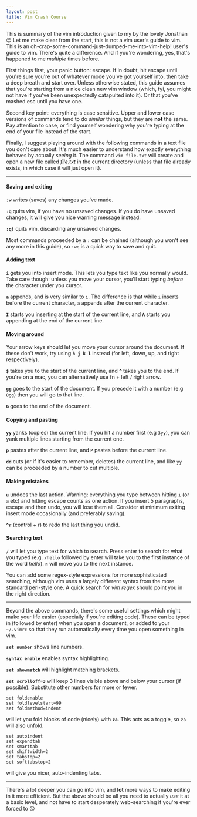 ```yaml
---
layout: post
title: Vim Crash Course
---
```


This is summary of the vim introduction given to my by the lovely Jonathan :blush: Let me make clear from the start, this is not a vim user's guide to vim. This is an oh-crap-some-command-just-dumped-me-into-vim-help! user's guide to vim. There's quite a difference. And if you're wondering, yes, that's happened to me _multiple_ times before.

First things first, your panic button: escape. If in doubt, hit escape until you're sure you're out of whatever mode you've got yourself into, then take a deep breath and start over. Unless otherwise stated, this guide assumes that you're starting from a nice clean new vim window (which, fyi, you might not have if you've been unexpectedly catapulted into it). Or that you've mashed esc until you have one.

Second key point: everything is case sensitive. Upper and lower case versions of commands tend to do _similar_ things, but they are **not** the same. Pay attention to case, or find yourself wondering why you're typing at the end of your file instead of the start.

Finally, I suggest playing around with the following commands in a text file you don't care about. It's much easier to understand how exactly everything behaves by actually _seeing_ it. The command `vim file.txt` will create and open a new file called _file.txt_ in the current directory (unless that file already exists, in which case it will just open it).

---

#### Saving and exiting

**`:w`** writes (saves) any changes you've made.

**`:q`** quits vim, if you have no unsaved changes. If you do have unsaved changes, it will give you nice warning message instead.

**`:q!`** quits vim, discarding any unsaved changes.

Most commands proceeded by a `:` can be chained (although you won't see any more in this guide), so `:wq` is a quick way to save and quit.

#### Adding text

**`i`** gets you into insert mode. This lets you type text like you normally would. Take care though: unless you move your cursor, you'll start typing _before_ the character under you cursor.

**`a`** appends, and is very similar to `i`. The difference is that while `i` inserts before the current character, `a` appends after the current character.

**`I`** starts you inserting at the start of the current line, and **`A`** starts you appending at the end of the current line.

#### Moving around

Your arrow keys should let you move your cursor around the document. If these don't work, try using **`h j k l`** instead (for left, down, up, and right respectively).

**`$`** takes you to the start of the current line, and **`^`** takes you to the end. If you're on a mac, you can alternatively use fn + left / right arrow.

**`gg`** goes to the start of the document. If you precede it with a number (e.g `8gg`) then you will go to that line.

**`G`** goes to the end of the document.

#### Copying and pasting

**`yy`** yanks (copies) the current line. If you hit a number first (e.g `3yy`), you can yank multiple lines starting from the current one.

**`p`** pastes after the current line, and **`P`** pastes before the current line.

**`dd`** cuts (or if it's easier to remember, deletes) the current line, and like `yy` can be proceeded by a number to cut multiple.

#### Making mistakes

**`u`** undoes the last action. Warning: everything you type between hitting `i` (or `a` etc) and hitting escape counts as one action. If you insert 5 paragraphs, escape and then undo, you will lose them all. Consider at minimum exiting insert mode occasionally (and preferably saving).

**`^r`** (control + r) to redo the last thing you undid.

#### Searching text

**`/`** will let you type text for which to search. Press enter to search for what you typed (e.g. `/hello` followed by enter will take you to the first instance of the word _hello_). **`n`** will move you to the next instance.

You can add some regex-style expressions for more sophisticated searching, although vim uses a largely different syntax from the more standard perl-style one. A quick search for _vim regex_ should point you in the right direction.

---

Beyond the above commands, there's some useful settings which might make your life easier (especially if you're editing code). These can be typed in (followed by enter) when you open a document, or added to your `~/.vimrc` so that they run automatically every time you open something in vim.

**`set number`** shows line numbers.

**`syntax enable`** enables syntax highlighting.

**`set showmatch`** will highlight matching brackets.

**`set scrolloff=3`** will keep 3 lines visible above and below your cursor (if possible). Substitute other numbers for more or fewer.

```
set foldenable
set foldlevelstart=99
set foldmethod=indent
```
will let you fold blocks of code (nicely) with **`za`**. This acts as a toggle, so `za` will also unfold.

```
set autoindent
set expandtab
set smarttab
set shiftwidth=2
set tabstop=2
set softtabstop=2
 ```
will give you nicer, auto-indenting tabs.

---

There's a lot deeper you can go into vim, and **lot** more ways to make editing in it more efficient. But the above should be all you need to actually _use_ it at a basic level, and not have to start desperately web-searching if you're ever forced to :stuck_out_tongue_closed_eyes:

